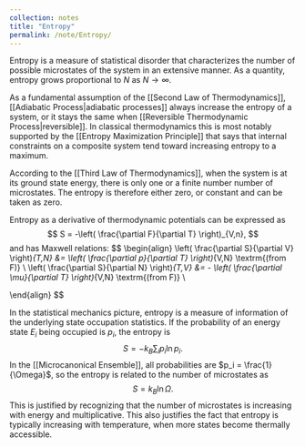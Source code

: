 ```yaml
---
collection: notes
title: "Entropy"
permalink: /note/Entropy/
---
```

Entropy is a measure of statistical disorder that characterizes the number of possible microstates of the system in an extensive manner. As a quantity, entropy grows proportional to $N$ as $N \rightarrow \infty$.

As a fundamental assumption of the [[Second Law of Thermodynamics]], [[Adiabatic Process|adiabatic processes]] always increase the entropy of a system, or it stays the same when [[Reversible Thermodynamic Process|reversible]]. In classical thermodynamics this is most notably supported by the [[Entropy Maximization Principle]] that says that internal constraints on a composite system tend toward increasing entropy to a maximum. 

According to the [[Third Law of Thermodynamics]], when the system is at its ground state energy, there is only one or a finite number number of microstates. The entropy is therefore either zero, or constant and can be taken as zero.

Entropy as a derivative of thermodynamic potentials can be expressed as 
$$
S = -\left( \frac{\partial F}{\partial T} \right)_{V,n},
$$
and has Maxwell relations:
$$
\begin{align}
\left( \frac{\partial S}{\partial V} \right)_{T,N} &= \left( \frac{\partial p}{\partial T} \right)_{V,N} \textrm{(from F)} \\
\left( \frac{\partial S}{\partial N} \right)_{T,V} &= - \left( \frac{\partial \mu}{\partial T} \right)_{V,N} \textrm{(from F)}  \\

\end{align}
$$

In the statistical mechanics picture, entropy is a measure of information of the underlying state occupation statistics. If the probability of an energy state $E_i$ being occupied is $p_i$, the entropy is 
$$
S = - k_B \sum_i p_i \ln p_i.
$$
In the [[Microcanonical Ensemble]], all probabilities are $p_i = \frac{1}{\Omega}$, so the entropy is related to the number of microstates as
$$
S = k_B \ln \Omega.
$$
This is justified by recognizing that the number of microstates is increasing with energy and multiplicative. This also justifies the fact that entropy is typically increasing with temperature, when more states become thermally accessible.
